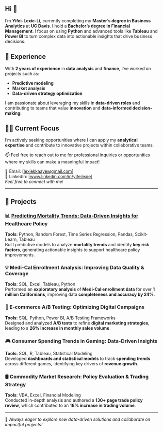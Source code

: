 ## Hi 🩵
I’m **Yifei-Lexie-Li**, currently completing my **Master’s degree in Business Analytics** at **UC Davis**. I hold a **Bachelor’s degree in Financial Management**.
I focus on using **Python** and advanced tools like **Tableau** and **Power BI** to turn complex data into actionable insights that drive business decisions.

## 🎨 Experience
With **2 years of experience** in **data analysis** and **finance**, I’ve worked on projects such as:
- **Predictive modeling**
- **Market analysis**
- **Data-driven strategy optimization**

I am passionate about leveraging my skills in **data-driven roles** and contributing to teams that value **innovation** and **data-informed decision-making**.

## 🐻‍❄️ Current Focus
I’m actively seeking opportunities where I can apply my **analytical expertise** and contribute to innovative projects within collaborative teams.

📫 Feel free to reach out to me for professional inquiries or opportunities where my skills can make a meaningful impact!

📧 Email: [lexiekkaaye@gmail.com]  
🔗 LinkedIn: [www.linkedin.com/in/yifeilexie]  
*Feel free to connect with me!*  

---

## 🌈 Projects  

### 📊 [Predicting Mortality Trends: Data-Driven Insights for Healthcare Policy](https://github.com/Yifei-Lexie-Li/Medical-query-chatbot)

**Tools:** Python, Random Forest, Time Series Regression, Pandas, Scikit-Learn, Tableau  
Built predictive models to analyze **mortality trends** and identify **key risk factors**, generating actionable insights to support healthcare policy improvements.  

### 💡 Medi-Cal Enrollment Analysis: Improving Data Quality & Coverage  
**Tools:** SQL, Excel, Tableau, Python  
Performed an **exploratory analysis** of **Medi-Cal enrollment data** for over **1 million Californians**, improving data **completeness and accuracy by 24%**.  

### 🛒 E-commerce A/B Testing: Optimizing Digital Campaigns  
**Tools:** SQL, Python, Power BI, A/B Testing Frameworks  
Designed and analyzed **A/B tests** to refine **digital marketing strategies**, leading to a **26% increase in monthly sales volume**.  

### 🎮 Consumer Spending Trends in Gaming: Data-Driven Insights  
**Tools:** SQL, R, Tableau, Statistical Modeling  
Developed **dashboards and statistical models** to track **spending trends** across different games, identifying key drivers of **revenue growth**.  

### 🛢️ Commodity Market Research: Policy Evaluation & Trading Strategy  
**Tools:** VBA, Excel, Financial Modeling  
Conducted in-depth analysis and authored a **130+ page trade policy review**, which contributed to an **18% increase in trading volume**.  

---
🚀 *Always eager to explore new data-driven solutions and collaborate on impactful projects!*

<!--
**Yifei-Lexie-Li/Yifei-Lexie-Li** is a ✨ _special_ ✨ repository because its `README.md` (this file) appears on your GitHub profile.

Here are some ideas to get you started:

- 🔭 I’m currently working on ...
- 🌱 I’m currently learning ...
- 👯 I’m looking to collaborate on ...
- 🤔 I’m looking for help with ...
- 💬 Ask me about ...
- 📫 How to reach me: ...
- 😄 Pronouns: ...
- ⚡ Fun fact: ...
-->
